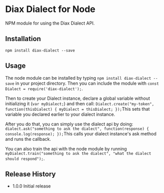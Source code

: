 Diax Dialect for Node
=========

NPM module for using the Diax Dialect API.

## Installation

  `npm install diax-dialect --save`

## Usage

The node module can be installed by typing `npm install diax-dialect --save` in your project directory. Then you can include the module with `const Dialect = require('diax-dialect');`.

Then to create your Dialect instance, declare a global variable without initializing it (`var myDialect;`) and then call: ```Dialect.create("my-token", function(thisDialect) { myDialect = thisDialect; });```This sets that variable you declared earlier to your dialect instance.

After you do that, you can simply use the dialect api by doing: ```dialect.ask("something to ask the dialect", function(response) { console.log(response); });```This calls your dialect instance's ask method and runs the callback.

You can also train the api with the node module by running `myDialect.train("something to ask the dialect", "what the dialect should respond");`.

## Release History

* 1.0.0 Initial release
